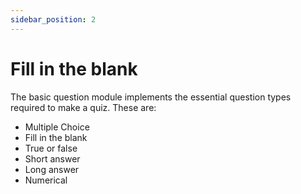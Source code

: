 ```yaml
---
sidebar_position: 2
---
```


# Fill in the blank

The basic question module implements the essential question types required to make a quiz. These are:
* Multiple Choice
* Fill in the blank
* True or false
* Short answer
* Long answer
* Numerical
